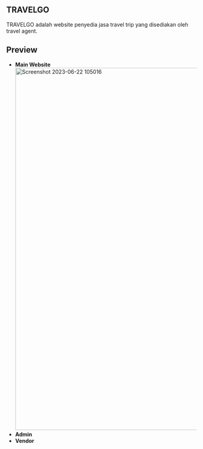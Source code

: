 ## TRAVELGO

TRAVELGO adalah website penyedia jasa travel trip yang disediakan oleh travel agent.

## Preview

- **Main Website**
  <img width="959" alt="Screenshot 2023-06-22 105016" src="https://github.com/dinaanm/travel-go/assets/90541375/2e398af5-4887-4999-b83e-07e2c3f86a67">
- **Admin**
- **Vendor**
